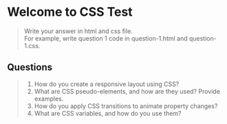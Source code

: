 # Welcome to CSS Test
> Write your answer in html and css file. <br/> For example, write question 1 code in question-1.html and question-1.css.

## Questions
> 1. How do you create a responsive layout using CSS?
> 2. What are CSS pseudo-elements, and how are they used? Provide examples.
> 3. How do you apply CSS transitions to animate property changes?
> 4. What are CSS variables, and how do you use them?